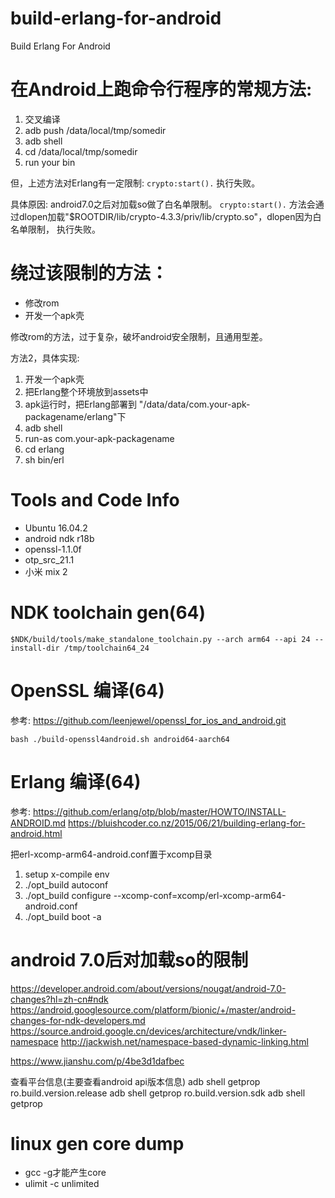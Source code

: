 # build-erlang-for-android
Build Erlang For Android

# 在Android上跑命令行程序的常规方法:

  1. 交叉编译
  2. adb push /data/local/tmp/somedir
  3. adb shell
  4. cd /data/local/tmp/somedir
  5. run your bin


但，上述方法对Erlang有一定限制:
`crypto:start().`
执行失败。

具体原因: android7.0之后对加载so做了白名单限制。
`crypto:start().`
方法会通过dlopen加载"$ROOTDIR/lib/crypto-4.3.3/priv/lib/crypto.so"，dlopen因为白名单限制，
执行失败。


# 绕过该限制的方法：

  - 修改rom
  - 开发一个apk壳 

修改rom的方法，过于复杂，破坏android安全限制，且通用型差。

方法2，具体实现:
  1. 开发一个apk壳
  2. 把Erlang整个环境放到assets中
  3. apk运行时，把Erlang部署到 "/data/data/com.your-apk-packagename/erlang"下
  4. adb shell
  5. run-as com.your-apk-packagename
  6. cd erlang
  7. sh bin/erl


# Tools and Code Info

- Ubuntu 16.04.2
- android ndk r18b
- openssl-1.1.0f
- otp_src_21.1
- 小米 mix 2

# NDK toolchain gen(64)

`$NDK/build/tools/make_standalone_toolchain.py --arch arm64 --api 24 --install-dir /tmp/toolchain64_24`


# OpenSSL 编译(64)

参考: https://github.com/leenjewel/openssl_for_ios_and_android.git

`bash ./build-openssl4android.sh android64-aarch64`


# Erlang 编译(64)

参考: 
https://github.com/erlang/otp/blob/master/HOWTO/INSTALL-ANDROID.md
https://bluishcoder.co.nz/2015/06/21/building-erlang-for-android.html

把erl-xcomp-arm64-android.conf置于xcomp目录

1. setup x-compile env
2. ./opt_build autoconf
3. ./opt_build configure --xcomp-conf=xcomp/erl-xcomp-arm64-android.conf
4. ./opt_build boot -a


# android 7.0后对加载so的限制

https://developer.android.com/about/versions/nougat/android-7.0-changes?hl=zh-cn#ndk
https://android.googlesource.com/platform/bionic/+/master/android-changes-for-ndk-developers.md
https://source.android.google.cn/devices/architecture/vndk/linker-namespace
http://jackwish.net/namespace-based-dynamic-linking.html

https://www.jianshu.com/p/4be3d1dafbec

查看平台信息(主要查看android api版本信息)
adb shell getprop ro.build.version.release
adb shell getprop ro.build.version.sdk 
adb shell getprop


# linux gen core dump

  - gcc -g才能产生core
  - ulimit -c unlimited
